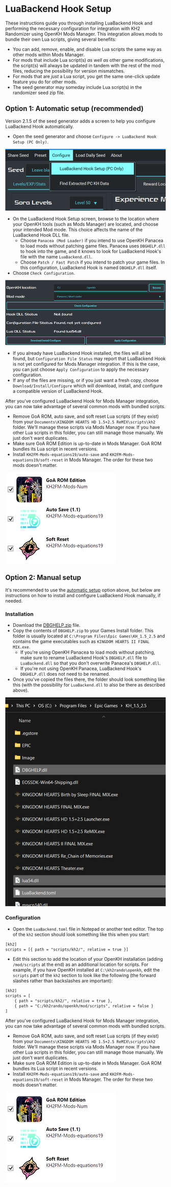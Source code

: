 # LuaBackend Hook Setup

These instructions guide you through installing LuaBackend Hook and performing the necessary configuration for
integration with KH2 Randomizer using OpenKH Mods Manager. This integration allows mods to bundle their own Lua scripts,
giving several benefits:

* You can add, remove, enable, and disable Lua scripts the same way as other mods within Mods Manager.
* For mods that include Lua script(s) _as well as_ other game modifications, the script(s) will always be updated in
  tandem with the rest of the mod files, reducing the possibility for version mismatches.
* For mods that are _just_ a Lua script, you get the same one-click update feature you do for other mods.
* The seed generator may someday include Lua script(s) in the randomizer seed zip file.

## Option 1: Automatic setup (recommended)

Version 2.1.5 of the seed generator adds a screen to help you configure LuaBackend Hook automatically.

* Open the seed generator and choose `Configure -> LuaBackend Hook Setup (PC Only)`.

![LuaBackend Hook Setup](../setup/images/seed-generator/configure-luabackend-hook-setup.png)

* On the LuaBackend Hook Setup screen, browse to the location where your OpenKH tools (such as Mods Manager) are
  located, and choose your intended Mod mode. This choice affects the name of the LuaBackend Hook DLL file.
  * Choose `Panacea (Mod Loader)` if you intend to use OpenKH Panacea to load mods without patching game files. Panacea
    uses `DBGHELP.dll` to hook into the game, and it knows to look for LuaBackend Hook's file with the name
    `LuaBackend.dll`.
  * Choose `Patch / Fast Patch` if you intend to patch your game files. In this configuration, LuaBackend Hook is named
    `DBGHELP.dll` itself.
* Choose `Check Configuration`.

![Check Configuration](../setup/images/seed-generator/luabackendhook-setup-panacea.png)

* If you already have LuaBackend Hook installed, the files will all be found, but `Configuration File Status` may report
  that LuaBackend Hook is not yet configured for Mods Manager integration. If this is the case, you can just choose
  `Apply Configuration` to apply the necessary configuration.
* If any of the files are missing, or if you just want a fresh copy, choose `Download/Install/Configure` which will
  download, install, and configure a compatible version of LuaBackend Hook.

After you've configured LuaBackend Hook for Mods Manager integration, you can now take advantage of several common mods
with bundled scripts.

* Remove GoA ROM, auto save, and soft reset Lua scripts (if they exist) from your
  `Documents\KINGDOM HEARTS HD 1.5+2.5 ReMIX\scripts\kh2` folder. We'll manage these scripts via Mods Manager now. If
  you have other Lua scripts in this folder, you can still manage those manually. We just don't want duplicates.
* Make sure GoA ROM Edition is up-to-date in Mods Manager. GoA ROM bundles its Lua script in recent versions.
* Install `KH2FM-Mods-equations19/auto-save` and `KH2FM-Mods-equations19/soft-reset` in Mods Manager. The order for
  these two mods doesn't matter.

![Mods with scripts](../setup/images/mods-manager/example-mods-lua-scripts.png)

## Option 2: Manual setup

It's recommended to use the [automatic setup](#option-1-automatic-setup-recommended) option above, but below are
instructions on how to install and configure LuaBackend Hook manually, if needed.

### Installation

* Download the [DBGHELP.zip](https://github.com/Sirius902/LuaBackend/releases/latest/download/DBGHELP.zip) file.
* Copy the contents of `DBGHELP.zip` to your Games Install folder. This folder is usually located at
  `C:\Program Files\Epic Games\KH_1.5_2.5` and contains the game executables such as `KINGDOM HEARTS II FINAL MIX.exe`. 
  * If you're using OpenKH Panacea to load mods without patching, make sure to rename LuaBackend Hook's `DBGHELP.dll`
    file to `LuaBackend.dll` so that you don't overwrite Panacea's `DBGHELP.dll`.
  * If you're not using OpenKH Panacea, LuaBackend Hook's `DBGHELP.dll` does not need to be renamed.
* Once you've copied the files there, the folder should look something like this (with the possibility for
  `LuaBackend.dll` to also be there as described above).

![Games Install Directory Screenshot](games-install-directory.png)

### Configuration

* Open the `LuaBackend.toml` file in Notepad or another text editor. The top of the `kh2` section should look something
  like this when you start:

```
[kh2]
scripts = [{ path = "scripts/kh2/", relative = true }]
```

* Edit this section to add the location of your OpenKH installation (adding `/mod/scripts` at the end) as an
  additional location for scripts. For example, if you have OpenKH installed at `C:\kh2rando\openkh`, edit the `scripts`
  part of the `kh2` section to look like the following (the forward slashes rather than backslashes are important):

```
[kh2]
scripts = [
    { path = "scripts/kh2/", relative = true },
    { path = "C:/kh2rando/openkh/mod/scripts", relative = false }
]
```

After you've configured LuaBackend Hook for Mods Manager integration, you can now take advantage of several common mods
with bundled scripts.

* Remove GoA ROM, auto save, and soft reset Lua scripts (if they exist) from your
  `Documents\KINGDOM HEARTS HD 1.5+2.5 ReMIX\scripts\kh2` folder. We'll manage these scripts via Mods Manager now. If
  you have other Lua scripts in this folder, you can still manage those manually. We just don't want duplicates.
* Make sure GoA ROM Edition is up-to-date in Mods Manager. GoA ROM bundles its Lua script in recent versions.
* Install `KH2FM-Mods-equations19/auto-save` and `KH2FM-Mods-equations19/soft-reset` in Mods Manager. The order for
  these two mods doesn't matter.

![Mods with scripts](../setup/images/mods-manager/example-mods-lua-scripts.png)
